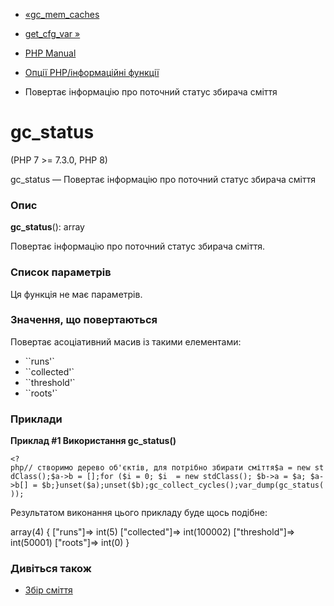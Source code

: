 - [«gc_mem_caches](function.gc-mem-caches.md)
- [get_cfg_var »](function.get-cfg-var.md)

- [PHP Manual](index.md)
- [Опції PHP/інформаційні функції](ref.info.md)
- Повертає інформацію про поточний статус збирача сміття

# gc_status

(PHP 7 \>= 7.3.0, PHP 8)

gc_status — Повертає інформацію про поточний статус збирача сміття

### Опис

**gc_status**(): array

Повертає інформацію про поточний статус збирача сміття.

### Список параметрів

Ця функція не має параметрів.

### Значення, що повертаються

Повертає асоціативний масив із такими елементами:

- ``runs'`
- ``collected'`
- ``threshold'`
- ``roots'`

### Приклади

**Приклад #1 Використання **gc_status()****

`<?php// створимо дерево об'єктів, для потрібно збирати сміття$a = new stdClass();$a->b = [];for ($i = 0; $i  = new stdClass(); $b->a = $a; $a->b[] = $b;}unset($a);unset($b);gc_collect_cycles();var_dump(gc_status()); `

Результатом виконання цього прикладу буде щось подібне:

array(4) {
["runs"]=>
int(5)
["collected"]=>
int(100002)
["threshold"]=>
int(50001)
["roots"]=>
int(0)
}

### Дивіться також

- [Збір сміття](features.gc.md)
